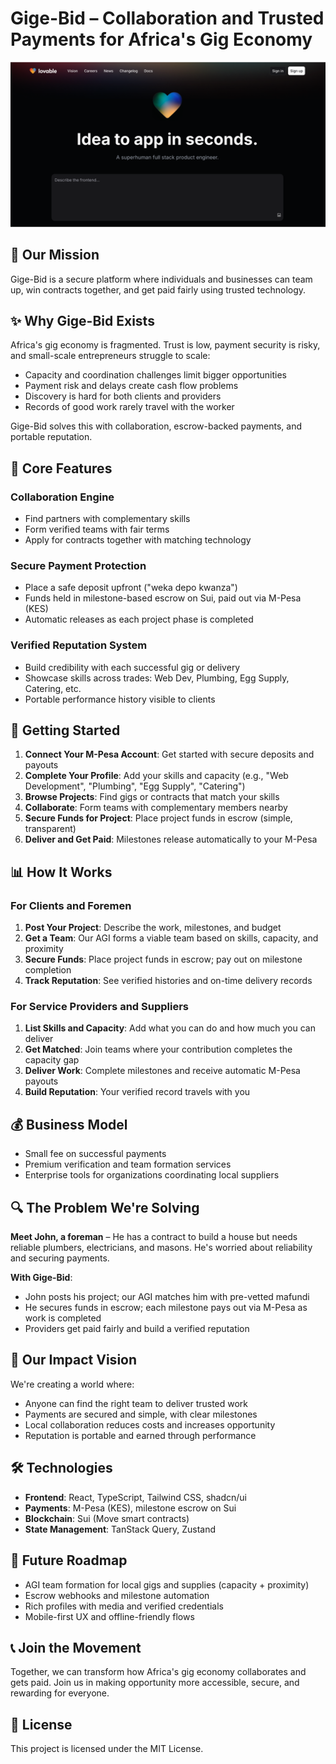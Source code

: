 
# Gige-Bid – Collaboration and Trusted Payments for Africa's Gig Economy

![Gige-Bid Cover](public/og-image.png)

## 🌟 Our Mission

Gige-Bid is a secure platform where individuals and businesses can team up, win contracts together, and get paid fairly using trusted technology.

## ✨ Why Gige-Bid Exists

Africa's gig economy is fragmented. Trust is low, payment security is risky, and small-scale entrepreneurs struggle to scale:
- Capacity and coordination challenges limit bigger opportunities
- Payment risk and delays create cash flow problems
- Discovery is hard for both clients and providers
- Records of good work rarely travel with the worker

Gige-Bid solves this with collaboration, escrow-backed payments, and portable reputation.

## 💪 Core Features

### Collaboration Engine
- Find partners with complementary skills
- Form verified teams with fair terms
- Apply for contracts together with matching technology

### Secure Payment Protection
- Place a safe deposit upfront ("weka depo kwanza")
- Funds held in milestone-based escrow on Sui, paid out via M-Pesa (KES)
- Automatic releases as each project phase is completed

### Verified Reputation System
- Build credibility with each successful gig or delivery
- Showcase skills across trades: Web Dev, Plumbing, Egg Supply, Catering, etc.
- Portable performance history visible to clients

## 🚀 Getting Started

1. **Connect Your M-Pesa Account**: Get started with secure deposits and payouts
2. **Complete Your Profile**: Add your skills and capacity (e.g., "Web Development", "Plumbing", "Egg Supply", "Catering")
3. **Browse Projects**: Find gigs or contracts that match your skills
4. **Collaborate**: Form teams with complementary members nearby
5. **Secure Funds for Project**: Place project funds in escrow (simple, transparent)
6. **Deliver and Get Paid**: Milestones release automatically to your M-Pesa

## 📊 How It Works

### For Clients and Foremen

1. **Post Your Project**: Describe the work, milestones, and budget
2. **Get a Team**: Our AGI forms a viable team based on skills, capacity, and proximity
3. **Secure Funds**: Place project funds in escrow; pay out on milestone completion
4. **Track Reputation**: See verified histories and on-time delivery records

### For Service Providers and Suppliers

1. **List Skills and Capacity**: Add what you can do and how much you can deliver
2. **Get Matched**: Join teams where your contribution completes the capacity gap
3. **Deliver Work**: Complete milestones and receive automatic M-Pesa payouts
4. **Build Reputation**: Your verified record travels with you

## 💰 Business Model

- Small fee on successful payments
- Premium verification and team formation services
- Enterprise tools for organizations coordinating local suppliers

## 🔍 The Problem We're Solving

**Meet John, a foreman** – He has a contract to build a house but needs reliable plumbers, electricians, and masons. He's worried about reliability and securing payments.

**With Gige-Bid**:
- John posts his project; our AGI matches him with pre-vetted mafundi
- He secures funds in escrow; each milestone pays out via M-Pesa as work is completed
- Providers get paid fairly and build a verified reputation

## 🌈 Our Impact Vision

We're creating a world where:
- Anyone can find the right team to deliver trusted work
- Payments are secured and simple, with clear milestones
- Local collaboration reduces costs and increases opportunity
- Reputation is portable and earned through performance

## 🛠️ Technologies

- **Frontend**: React, TypeScript, Tailwind CSS, shadcn/ui
- **Payments**: M-Pesa (KES), milestone escrow on Sui
- **Blockchain**: Sui (Move smart contracts)
- **State Management**: TanStack Query, Zustand

## 📝 Future Roadmap

- AGI team formation for local gigs and supplies (capacity + proximity)
- Escrow webhooks and milestone automation
- Rich profiles with media and verified credentials
- Mobile-first UX and offline-friendly flows

## 📞 Join the Movement

Together, we can transform how Africa's gig economy collaborates and gets paid. Join us in making opportunity more accessible, secure, and rewarding for everyone.

## 📝 License

This project is licensed under the MIT License.
